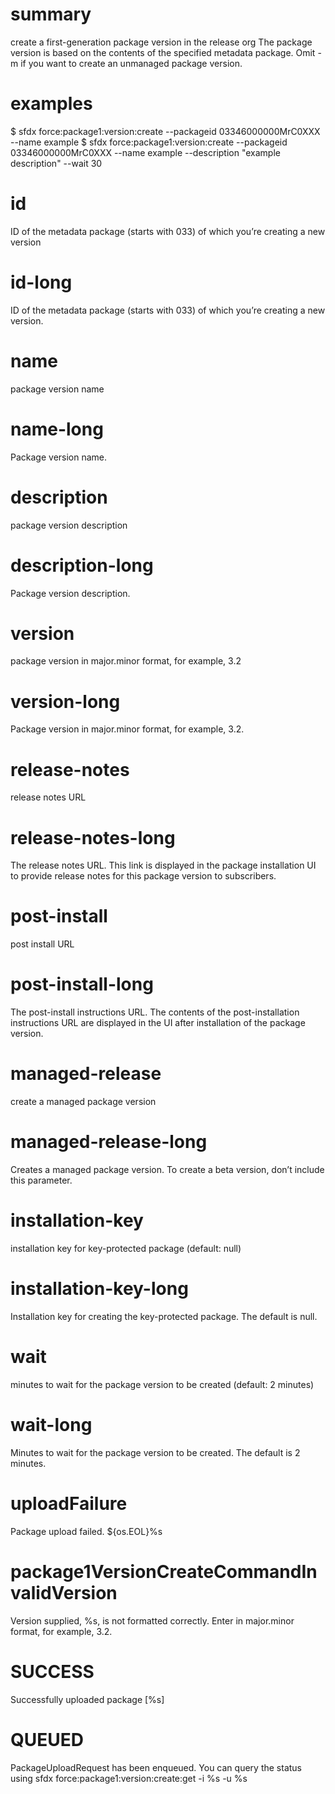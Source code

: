 # summary

create a first-generation package version in the release org
The package version is based on the contents of the specified metadata package. Omit -m if you want to create an unmanaged package version.

# examples

$ sfdx force:package1:version:create --packageid 03346000000MrC0XXX --name example
$ sfdx force:package1:version:create --packageid 03346000000MrC0XXX --name example --description "example description" --wait 30

# id

ID of the metadata package (starts with 033) of which you’re creating a new version

# id-long

ID of the metadata package (starts with 033) of which you’re creating a new version.

# name

package version name

# name-long

Package version name.

# description

package version description

# description-long

Package version description.

# version

package version in major.minor format, for example, 3.2

# version-long

Package version in major.minor format, for example, 3.2.

# release-notes

release notes URL

# release-notes-long

The release notes URL. This link is displayed in the package installation UI to provide release notes for this package version to subscribers.

# post-install

post install URL

# post-install-long

The post-install instructions URL. The contents of the post-installation instructions URL are displayed in the UI after installation of the package version.

# managed-release

create a managed package version

# managed-release-long

Creates a managed package version. To create a beta version, don’t include this parameter.

# installation-key

installation key for key-protected package (default: null)

# installation-key-long

Installation key for creating the key-protected package. The default is null.

# wait

minutes to wait for the package version to be created (default: 2 minutes)

# wait-long

Minutes to wait for the package version to be created. The default is 2 minutes.

# uploadFailure

Package upload failed. ${os.EOL}%s

# package1VersionCreateCommandInvalidVersion

Version supplied, %s, is not formatted correctly. Enter in major.minor format, for example, 3.2.

# SUCCESS

Successfully uploaded package [%s]

# QUEUED

PackageUploadRequest has been enqueued. You can query the status using
sfdx force:package1:version:create:get -i %s -u %s
